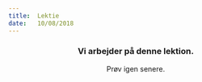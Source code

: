 ```yaml
---
title:  Lektie
date:   10/08/2018
---
```


### <center>Vi arbejder på denne lektion.</center>
<center>Prøv igen senere.</center>